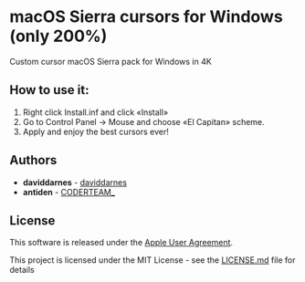 # macOS Sierra cursors for Windows (only 200%)

Custom cursor macOS Sierra pack for Windows in 4K

## How to use it:

1. Right click Install.inf and click «Install» 
2. Go to Control Panel → Mouse and choose «El Capitan» scheme. 
3. Apply and enjoy the best cursors ever!

## Authors

* **daviddarnes** - [daviddarnes](https://github.com/daviddarnes/mac-cursors)
* **antiden** - [CODERTEAM_](https://coderteam.ru)

## License

This software is released under the [Apple User Agreement](http://images.apple.com/legal/sla/docs/OSX1011.pdf).

This project is licensed under the MIT License - see the [LICENSE.md](https://rem.mit-license.org/) file for details

